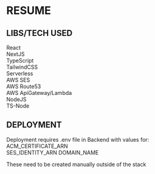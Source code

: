 # RESUME

## LIBS/TECH USED
React  
NextJS  
TypeScript  
TailwindCSS  
Serverless  
AWS SES  
AWS Route53  
AWS ApiGateway/Lambda  
NodeJS  
TS-Node  

## DEPLOYMENT
Deployment requires .env file in Backend with values for:  
ACM_CERTIFICATE_ARN  
SES_IDENTITY_ARN
DOMAIN_NAME  
  
These need to be created manually outside of the stack  


